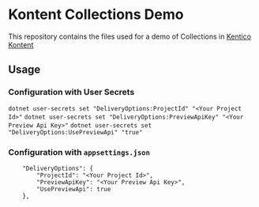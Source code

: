 # Kontent Collections Demo

This repository contains the files used for a demo of Collections in [Kentico Kontent](https://www.kontent.ai)

## Usage

### Configuration with User Secrets
`dotnet user-secrets set "DeliveryOptions:ProjectId" "<Your Project Id>"`
`dotnet user-secrets set "DeliveryOptions:PreviewApiKey" "<Your Preview Api Key>"`
`dotnet user-secrets set "DeliveryOptions:UsePreviewApi" "true"`

### Configuration with `appsettings.json`

```
    "DeliveryOptions": {
        "ProjectId": "<Your Project Id>",
        "PreviewApiKey": "<Your Preview Api Key>",
        "UsePreviewApi": true
    },
```

